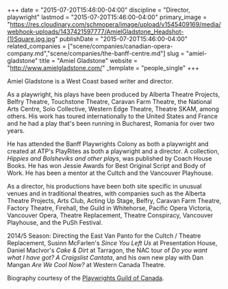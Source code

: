 +++
date = "2015-07-20T15:46:00-04:00"
discipline = "Director, playwright"
lastmod = "2015-07-20T15:46:00-04:00"
primary_image = "https://res.cloudinary.com/schmopera/image/upload/v1545409169/media/webhook-uploads/1437421597777/AmielGladstone_Headshot-(1)Square.jpg.jpg"
publishDate = "2015-07-20T15:46:00-04:00"
related_companies = ["scene/companies/canadian-opera-company.md","scene/companies/the-banff-centre.md"]
slug = "amiel-gladstone"
title = "Amiel Gladstone"
website = "http://www.amielgladstone.com/"
_template = "people_single"
+++

Amiel Gladstone is a West Coast based writer and director.

As a playwright, his plays have been produced by Alberta Theatre Projects, Belfry Theatre, Touchstone Theatre, Caravan Farm Theatre, the National Arts Centre, Solo Collective, Western Edge Theatre, Theatre SKAM, among others. His work has toured internationally to the United States and France and he had a play that's been running in Bucharest, Romania for over two years.

He has attended the Banff Playwrights Colony as both a playwright and created at ATP's PlayRites as both a playwright and a director.  A collection, *Hippies and Bolsheviks and other plays*, was published by Coach House Books. He has won Jessie Awards for Best Original Script and Body of Work. He has been a mentor at the Cultch and the Vancouver Playhouse.

As a director, his productions have been both site specific in unusual venues and in traditional theatres, with companies such as the Alberta Theatre Projects, Arts Club, Acting Up Stage, Belfry, Caravan Farm Theatre, Factory Theatre, Firehall, the Guild in Whitehorse, Pacific Opera Victoria, Vancouver Opera, Theatre Replacement, Theatre Conspiracy, Vancouver Playhouse, and the PuSh Festival.

2014/5 Season: Directing the East Van Panto for the Cultch / Theatre Replacement, Susinn McFarlen's *Since You Left Us* at Presentation House, Daniel MacIvor's *Cake & Dirt* at Tarragon, the NAC tour of *Do you want what I have got? A Craigslist Cantata*, and his own new play with Dan Mangan *Are We Cool Now?* at Western Canada Theatre. 

Biography courtesy of the [Playwrights Guild of Canada](https://www.playwrightsguild.ca/playwright/amiel-gladstone).
